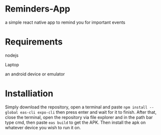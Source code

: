 # Reminders-App

a simple react native app to remind you for important events

# Requirements
nodejs

Laptop 

an android device or emulator 

# Installiation
Simply download the repository, open a terminal and paste ```npm install --global eas-cli expo-cli``` then press enter and wait for it to finish.
After that, close the terminal, open the repository via file explorer and in the path bar type cmd, then paste ```eas build``` to get the APK. Then install the apk on whatever device you wish to run it on.
